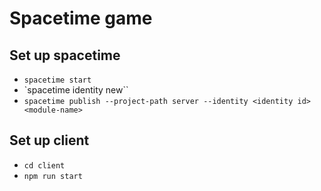 # Spacetime game


## Set up spacetime

* `spacetime start`
* `spacetime identity new``
* `spacetime publish --project-path server --identity <identity id> <module-name>`


## Set up client

* `cd client`
* `npm run start`

